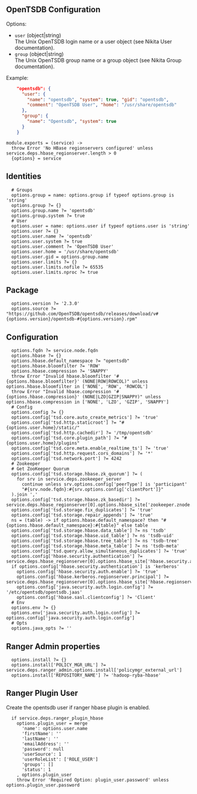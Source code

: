 
## OpenTSDB Configuration

Options:

*   `user` (object|string)   
    The Unix OpenTSDB login name or a user object (see Nikita User documentation).   
*   `group` (object|string)   
    The Unix OpenTSDB group name or a group object (see Nikita Group documentation).   

Example:

```json
    "opentsdb": {
      "user": {
        "name": "opentsdb", "system": true, "gid": "opentsdb",
        "comment": "OpenTSDB User", "home": "/usr/share/opentsdb"
      },
      "group": {
        "name": "Opentsdb", "system": true
      }
    }
```

    module.exports = (service) ->
      throw Error 'No HBase regionservers configured' unless service.deps.hbase_regionserver.length > 0
      {options} = service

## Identities

      # Groups
      options.group = name: options.group if typeof options.group is 'string'
      options.group ?= {}
      options.group.name ?= 'opentsdb'
      options.group.system ?= true
      # User
      options.user = name: options.user if typeof options.user is 'string'
      options.user ?= {}
      options.user.name ?= 'opentsdb'
      options.user.system ?= true
      options.user.comment ?= 'OpenTSDB User'
      options.user.home = '/usr/share/opentsdb'
      options.user.gid = options.group.name
      options.user.limits ?= {}
      options.user.limits.nofile ?= 65535
      options.user.limits.nproc ?= true

## Package

      options.version ?= '2.3.0'
      options.source ?= "https://github.com/OpenTSDB/opentsdb/releases/download/v#{options.version}/opentsdb-#{options.version}.rpm"

## Configuration

      options.fqdn ?= service.node.fqdn
      options.hbase ?= {}
      options.hbase.default_namespace ?= "opentsdb"
      options.hbase.bloomfilter ?= 'ROW'
      options.hbase.compression ?= 'SNAPPY'
      throw Error "Invalid hbase.bloomfilter '#{options.hbase.bloomfilter}' (NONE|ROW|ROWCOL)" unless options.hbase.bloomfilter in ['NONE', 'ROW', 'ROWCOL']
      throw Error "Invalid hbase.compression '#{options.hbase.compression}' (NONE|LZO|GZIP|SNAPPY)" unless options.hbase.compression in ['NONE', 'LZO', 'GZIP', 'SNAPPY']
      # Config
      options.config ?= {}
      options.config['tsd.core.auto_create_metrics'] ?= 'true'
      options.config['tsd.http.staticroot'] ?= "#{options.user.home}/static/"
      options.config['tsd.http.cachedir'] ?= '/tmp/opentsdb'
      options.config['tsd.core.plugin_path'] ?= "#{options.user.home}/plugins"
      options.config['tsd.core.meta.enable_realtime_ts'] ?= 'true'
      options.config['tsd.http.request.cors_domains'] ?= '*'
      options.config['tsd.network.port'] ?= 4242
      # Zookeeper
      # Get ZooKeeper Quorum
      options.config['tsd.storage.hbase.zk_quorum'] ?= (
        for srv in service.deps.zookeeper_server
          continue unless srv.options.config['peerType'] is 'participant'
          "#{srv.node.fqdn}:#{srv.options.config['clientPort']}"
      ).join ','
      options.config['tsd.storage.hbase.zk_basedir'] ?= service.deps.hbase_regionserver[0].options.hbase_site['zookeeper.znode.parent']
      options.config['tsd.storage.fix_duplicates'] ?= 'true'
      options.config['tsd.storage.repair_appends'] ?= 'true'
      ns = (table) -> if options.hbase.default_namespace? then "#{options.hbase.default_namespace}:#{table}" else table
      options.config['tsd.storage.hbase.data_table'] ?= ns 'tsdb'
      options.config['tsd.storage.hbase.uid_table'] ?= ns 'tsdb-uid'
      options.config['tsd.storage.hbase.tree_table'] ?= ns 'tsdb-tree'
      options.config['tsd.storage.hbase.meta_table'] ?= ns 'tsdb-meta'
      options.config['tsd.query.allow_simultaneous_duplicates'] ?= 'true'
      options.config['hbase.security.authentication'] ?= service.deps.hbase_regionserver[0].options.hbase_site['hbase.security.authentication']
      if options.config['hbase.security.authentication'] is 'kerberos'
        options.config['hbase.security.auth.enable'] ?= 'true' 
        options.config['hbase.kerberos.regionserver.principal'] ?= service.deps.hbase_regionserver[0].options.hbase_site['hbase.regionserver.kerberos.principal']
        options.config['java.security.auth.login.config'] ?= '/etc/opentsdb/opentsdb.jaas'
        options.config['hbase.sasl.clientconfig'] ?= 'Client'
      # Env
      options.env ?= {}
      options.env['java.security.auth.login.config'] ?= options.config['java.security.auth.login.config']
      # Opts
      options.java_opts ?= ''

## Ranger Admin properties

      options.install ?= {}
      options.install['POLICY_MGR_URL'] ?= service.deps.ranger_admin.options.install['policymgr_external_url']
      options.install['REPOSITORY_NAME'] ?= 'hadoop-ryba-hbase'

## Ranger Plugin User

Create the opentsdb user if ranger hbase plugin is enabled.

      if service.deps.ranger_plugin_hbase
        options.plugin_user = merge
          'name': options.user.name
          'firstName': ''
          'lastName': ''
          'emailAddress': ''
          'password': null
          'userSource': 1
          'userRoleList': ['ROLE_USER']
          'groups': []
          'status': 1
        , options.plugin_user
        throw Error 'Required Option: plugin_user.password' unless options.plugin_user.password
